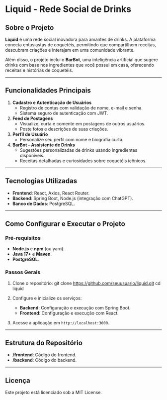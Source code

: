# **Liquid - Rede Social de Drinks**

## **Sobre o Projeto**

**Liquid** é uma rede social inovadora para amantes de drinks. A plataforma conecta entusiastas de coquetéis, permitindo que compartilhem receitas, descubram criações e interajam em uma comunidade vibrante.

Além disso, o projeto inclui o **BarBot**, uma inteligência artificial que sugere drinks com base nos ingredientes que você possui em casa, oferecendo receitas e histórias de coquetéis.

---

## **Funcionalidades Principais**

1. **Cadastro e Autenticação de Usuários**
    - Registro de contas com validação de nome, e-mail e senha.
    - Sistema seguro de autenticação com JWT.
2. **Feed de Postagens**
    - Visualize, curta e comente em postagens de outros usuários.
    - Poste fotos e descrições de suas criações.
3. **Perfil de Usuário**
    - Personalize seu perfil com nome e biografia curta.
4. **BarBot - Assistente de Drinks**
    - Sugestões personalizadas de drinks usando ingredientes disponíveis.
    - Receitas detalhadas e curiosidades sobre coquetéis icônicos.

---

## **Tecnologias Utilizadas**

- **Frontend**: React, Axios, React Router.
- **Backend**: Spring Boot, Node.js (integração com ChatGPT).
- **Banco de Dados**: PostgreSQL.

---

## **Como Configurar e Executar o Projeto**

### **Pré-requisitos**

- **Node.js** e **npm** (ou yarn).
- **Java 17+** e **Maven**.
- **PostgreSQL**.

### **Passos Gerais**

1. Clone o repositório:
    git clone https://github.com/seuusuario/liquid.git
    cd liquid
       
2. 	Configure e inicialize os serviços:
    - **Backend**: Configuração e execução com Spring Boot.
    - **Frontend**: Configuração e execução com React.
      
3. Acesse a aplicação em `http://localhost:3000`.

---

## **Estrutura do Repositório**

- **/frontend**: Código do frontend.
- **/backend**: Código do backend.

---

## **Licença**

Este projeto está licenciado sob a MIT License.
